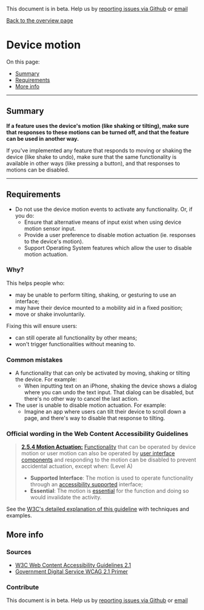 This document is in beta. Help us by [reporting issues via Github](https://github.com/theappbusiness/accessibility-guidelines) or [email](mailto:jeanfrancois@theappbusiness.com)

[Back to the overview page](./../index.html)

# Device motion

On this page:
* [Summary](#summary)
* [Requirements](#requirements)
* [More info](#more-info)

---

## Summary

**If a feature uses the device's motion (like shaking or tilting), make sure that responses to these motions can be turned off, and that the feature can be used in another way.**

If you've implemented any feature that responds to moving or shaking the device (like shake to undo), make sure that the same functionality is available in other ways (like pressing a button), and that responses to motions can be disabled.

---

## Requirements

* Do not use the device motion events to activate any functionality. Or, if you do:
  * Ensure that alternative means of input exist when using device motion sensor input.
  * Provide a user preference to disable motion actuation (ie. responses to the device's motion).
  * Support Operating System features which allow the user to disable motion actuation.

### Why?

This helps people who:
* may be unable to perform tilting, shaking, or gesturing to use an interface;
* may have their device mounted to a mobility aid in a fixed position;
* move or shake involuntarily.

Fixing this will ensure users:
* can still operate all functionality by other means;
* won't trigger functionalities without meaning to.

### Common mistakes

* A functionality that can only be activated by moving, shaking or tilting the device. For example: 
  * When inputting text on an iPhone, shaking the device shows a dialog where you can undo the text input. That dialog can be disabled, but there's no other way to cancel the last action.
* The user is unable to disable motion actuation. For example:
  * Imagine an app where users can tilt their device to scroll down a page, and there's way to disable that response to tilting.
  
### Official wording in the Web Content Accessibility Guidelines

> [**2.5.4 Motion Actuation:**](https://www.w3.org/WAI/WCAG21/Understanding/motion-actuation.html) [Functionality](https://www.w3.org/WAI/WCAG21/Understanding/motion-actuation.html#dfn-functionality) that can be operated by device motion or user motion can also be operated by [user interface components](https://www.w3.org/WAI/WCAG21/Understanding/motion-actuation.html#dfn-user-interface-component) and responding to the motion can be disabled to prevent accidental actuation, except when: (Level A)
>
> * **Supported Interface**: The motion is used to operate functionality through an [accessibility supported](https://www.w3.org/WAI/WCAG21/Understanding/motion-actuation.html#dfn-accessibility-supported) interface;
> * **Essential**: The motion is [essential](https://www.w3.org/WAI/WCAG21/Understanding/motion-actuation.html#dfn-essential) for the function and doing so would invalidate the activity.

See the [W3C's detailed explanation of this guideline](https://www.w3.org/WAI/WCAG21/Understanding/motion-actuation.html) with techniques and examples.

## More info

### Sources

* [W3C Web Content Accessibility Guidelines 2.1](https://www.w3.org/TR/WCAG21/)
* [Government Digital Service WCAG 2.1 Primer](https://alphagov.github.io/wcag-primer/)

### Contribute

This document is in beta. Help us by [reporting issues via Github](https://github.com/theappbusiness/accessibility-guidelines) or [email](mailto:jeanfrancois@theappbusiness.com)